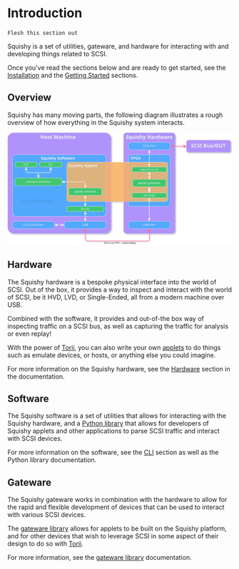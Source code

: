 # Introduction

```{todo}
Flesh this section out
```

Squishy is a set of utilities, gateware, and hardware for interacting with and developing things related to SCSI.

Once you've read the sections below and are ready to get started, see the [Installation] and the [Getting Started] sections.


## Overview

Squishy has many moving parts, the following diagram illustrates a rough overview of how
everything in the Squishy system interacts.

![](_images/squishy-arch-overview.svg)



## Hardware

The Squishy hardware is a bespoke physical interface into the world of SCSI. Out of the box, it provides a way to inspect and interact with the world of SCSI, be it HVD, LVD, or Single-Ended, all from a modern machine over USB.

Combined with the software, it provides and out-of-the box way of inspecting traffic on a SCSI bus, as well as capturing the traffic for analysis or even replay!

With the power of [Torii], you can also write your own [applets] to do things such as emulate devices, or hosts, or anything else you could imagine.

For more information on the Squishy hardware, see the [Hardware] section in the documentation.

## Software

The Squishy software is a set of utilities that allows for interacting with the Squishy hardware, and a [Python library] that allows for developers of Squishy applets and other applications to parse SCSI traffic and interact with SCSI devices.

For more information on the software, see the [CLI] section as well as the Python library documentation.

## Gateware

The Squishy gateware works in combination with the hardware to allow for the rapid and flexible development of devices that can be used to interact with various SCSI devices.

The [gateware library] allows for applets to be built on the Squishy platform, and for other devices that wish to leverage SCSI in some aspect of their design to do so with [Torii].


For more information, see the [gateware library] documentation.



[Installation]: ./install.md
[Getting Started]: ./getting_started.md
[Torii]: https://github.com/shrine-maiden-heavy-industries/torii-hdl
[applets]: ./applets/index.md
[Hardware]: ./hardware/index.md
[Python library]: ./library/python/index.md
[CLI]: ./cli.md
[gateware library]: ./library/gateware/index.md
